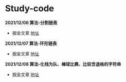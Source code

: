 # Study-code

**2021/12/06 算法-分割链表**
  - 掘金文章 [地址](https://juejin.cn/post/7038631690540957733)

**2021/12/07 算法-环形链表**
  - 掘金文章 [地址](https://juejin.cn/post/7038976115314016293)
  
**2021/12/08 算法-化栈为队、棒球比赛、比较含退格的字符串**
  - 掘金文章 [地址](https://juejin.cn/post/7039371448992923656/)